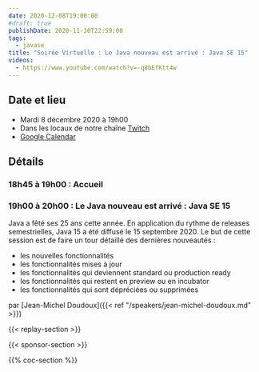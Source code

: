 ```yaml
---
date: 2020-12-08T19:00:00
#draft: true
publishDate: 2020-11-30T22:59:00
tags:
  - javase
title: "Soirée Virtuelle : Le Java nouveau est arrivé : Java SE 15"
videos:
  - https://www.youtube.com/watch?v=-q8bEfKtt4w
---
```


## Date et lieu

- Mardi 8 décembre 2020 à 19h00
- Dans les locaux de notre chaîne [Twitch](https://www.twitch.tv/parisjug)
- [Google Calendar](https://www.google.com/calendar/render?action=TEMPLATE&text=Paris+JUG+-+Soir%C3%A9e+Virtuelle%3A+Le+Java+nouveau+est+arriv%C3%A9+%3A+Java+SE+15+%282020%2F12%2F08%29&details=%3Cp%3E+%3Cstrong%3E18h45+%C3%A0+19h00+%3A+Accueil%3C%2Fstrong%3E+%3C%2Fp%3E%0A%3Cp%3E%3C%2Fp%3E+%0A%3Cstrong%3E19h00+%C3%A0+20h00+%3A+Le+Java+nouveau+est+arriv%C3%A9+%3A+Java+SE+15%3C%2Fstrong%3E%0A%3Cp%3EJava+a+f%C3%AAt%C3%A9+ses+25+ans+cette+ann%C3%A9e.+En+application+du+rythme+de+releases+semestrielles%2C+Java+15+a+%C3%A9t%C3%A9+diffus%C3%A9+le+15+septembre+2020.+%3Cbr%3ELe+but+de+cette+session+est+de+faire+un+tour+d%C3%A9taill%C3%A9+des+derni%C3%A8res+nouveaut%C3%A9s+%3A%3C%2Fp%3E%0A%3Cul%3E%0A+%3Cli%3Eles+nouvelles+fonctionnalit%C3%A9s%3C%2Fli%3E%0A+%3Cli%3Eles+fonctionnalit%C3%A9s+mises+%C3%A0+jour%3C%2Fli%3E%0A+%3Cli%3Eles+fonctionnalit%C3%A9s+qui+deviennent+standard+ou+production+ready%3C%2Fli%3E%0A+%3Cli%3Eles+fonctionnalit%C3%A9s+qui+restent+en+preview+ou+en+incubator%3C%2Fli%3E%0A+%3Cli%3Eles+fonctionnalit%C3%A9s+qui+sont+d%C3%A9pr%C3%A9ci%C3%A9es+ou+supprim%C3%A9es%3C%2Fli%3E%0A%3C%2Ful%3E%0A%3Cp%3Epar+%3Cspan+class%3D%22wikilink%22%3E%3Ca+href%3D%22%2Fxwiki%2Fwiki%2Foldversion%2Fview%2FSpeaker%2FDoudouxJeanMichel%22%3EJean-Michel+Doudoux%3C%2Fa%3E%3C%2Fspan%3E%3C%2Fp%3E&location=bouhs%3A%2F%2Fwww.twitch.tv%2Fparisjug&dates=20201208T174500Z%2F20201208T191500Z)

## Détails

### 18h45 à 19h00 : Accueil

### 19h00 à 20h00 : Le Java nouveau est arrivé : Java SE 15

Java a fêté ses 25 ans cette année. En application du rythme de releases semestrielles, Java 15 a été diffusé le 15 septembre 2020.
Le but de cette session est de faire un tour détaillé des dernières nouveautés :

- les nouvelles fonctionnalités
- les fonctionnalités mises à jour
- les fonctionnalités qui deviennent standard ou production ready
- les fonctionnalités qui restent en preview ou en incubator
- les fonctionnalités qui sont dépréciées ou supprimées

par [Jean-Michel Doudoux]({{< ref "/speakers/jean-michel-doudoux.md" >}})

{{< replay-section >}}

{{< sponsor-section >}}

{{% coc-section %}}
